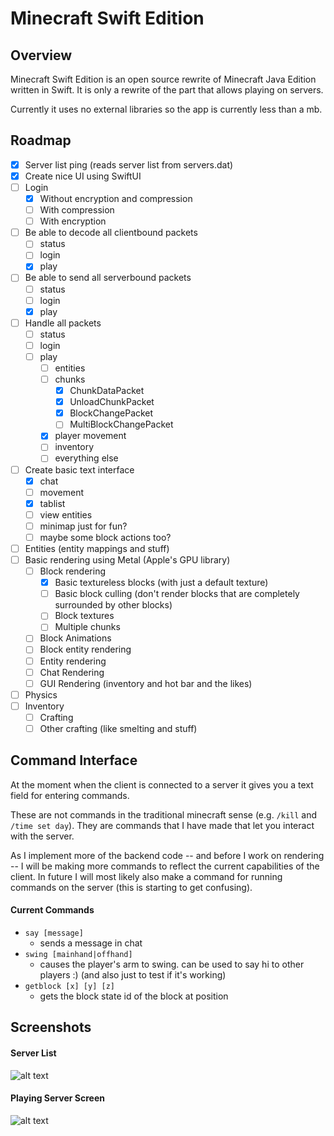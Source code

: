 # Minecraft Swift Edition

## Overview

Minecraft Swift Edition is an open source rewrite of Minecraft Java Edition written in Swift. It is only a rewrite of the part that allows playing on servers.

Currently it uses no external libraries so the app is currently less than a mb.

## Roadmap

- [x] Server list ping (reads server list from servers.dat)
- [x] Create nice UI using SwiftUI
- [ ] Login 
  - [x] Without encryption and compression
  - [ ] With compression
  - [ ] With encryption
- [ ] Be able to decode all clientbound packets
  - [ ] status
  - [ ] login
  - [x] play
- [ ] Be able to send all serverbound packets
  - [ ] status
  - [ ] login
  - [x] play
- [ ] Handle all packets
  - [ ] status
  - [ ] login
  - [ ] play
    - [ ] entities
    - [ ] chunks
      - [x] ChunkDataPacket
      - [x] UnloadChunkPacket
      - [x] BlockChangePacket
      - [ ] MultiBlockChangePacket
    - [x] player movement
    - [ ] inventory
    - [ ] everything else
- [ ] Create basic text interface
  - [x] chat
  - [ ] movement
  - [x] tablist
  - [ ] view entities
  - [ ] minimap just for fun?
  - [ ] maybe some block actions too?
- [ ] Entities (entity mappings and stuff)
- [ ] Basic rendering using Metal (Apple's GPU library)
  - [ ] Block rendering
    - [x] Basic textureless blocks (with just a default texture)
    - [ ] Basic block culling (don't render blocks that are completely surrounded by other blocks)
    - [ ] Block textures
    - [ ] Multiple chunks
  - [ ] Block Animations
  - [ ] Block entity rendering
  - [ ] Entity rendering
  - [ ] Chat Rendering
  - [ ] GUI Rendering (inventory and hot bar and the likes)
- [ ] Physics
- [ ] Inventory
  - [ ] Crafting
  - [ ] Other crafting (like smelting and stuff)

## Command Interface

At the moment when the client is connected to a server it gives you a text field for entering commands.

These are not commands in the traditional minecraft sense (e.g. ```/kill``` and ```/time set day```). They are commands that I have made that let you interact with the server.

As I implement more of the backend code -- and before I work on rendering -- I will be making more commands to reflect the current capabilities of the client. In future I will most likely also make a command for running commands on the server (this is starting to get confusing).

#### Current Commands

- ```say [message]```
  - sends a message in chat
- ```swing [mainhand|offhand]```
  - causes the player's arm to swing. can be used to say hi to other players :) (and also just to test if it's working)
- ```getblock [x] [y] [z]```
  - gets the block state id of the block at position

## Screenshots

#### Server List

![alt text](https://github.com/stackotter/minecraft-swift-edition/blob/main/screenshots/hypixel.png?raw=true)

#### Playing Server Screen

![alt text](https://github.com/stackotter/minecraft-swift-edition/blob/main/screenshots/play-screen.png?raw=true)
